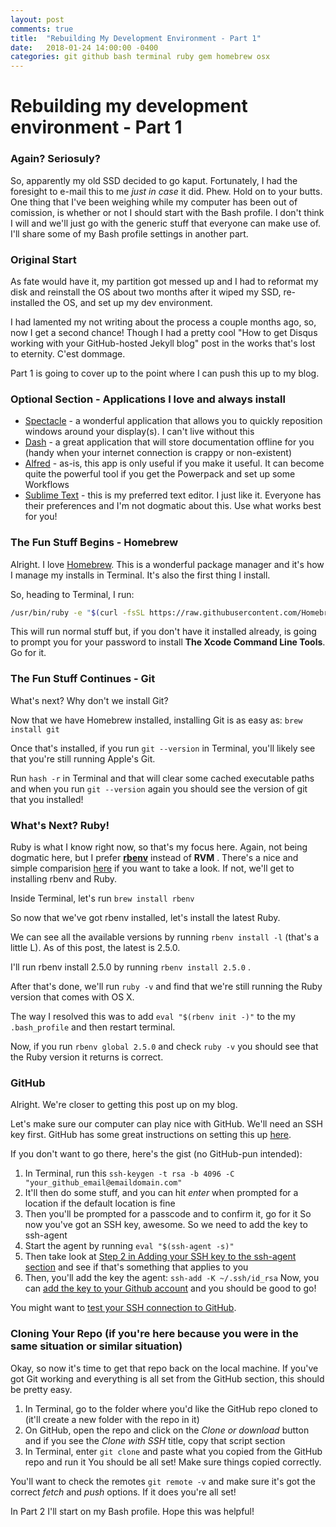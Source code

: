 ```yaml
---
layout: post
comments: true
title:  "Rebuilding My Development Environment - Part 1"
date:   2018-01-24 14:00:00 -0400
categories: git github bash terminal ruby gem homebrew osx
---
```


# Rebuilding my development environment - Part 1
### Again? Seriosuly?
So, apparently my old SSD decided to go kaput.  Fortunately, I had the foresight to e-mail this to me _just in case_ it did.  Phew.  Hold on to your butts.  One thing that I've been weighing while my computer has been out of comission, is whether or not I should start with the Bash profile.  I don't think I will and we'll just go with the generic stuff that everyone can make use of.  I'll share some of my Bash profile settings in another part.

### Original Start
As fate would have it, my partition got messed up and I had to reformat my disk and reinstall the OS about two months after it wiped my SSD, re-installed the OS, and set up my dev environment.

I had lamented my not writing about the process a couple months ago, so, now I get a second chance!  Though I had a pretty cool "How to get Disqus working with your GitHub-hosted Jekyll blog" post in the works that's lost to eternity.  C'est dommage.

Part 1 is going to cover up to the point where I can push this up to my blog.

### Optional Section - Applications I love and always install

- [Spectacle](https://www.spectacleapp.com/) - a wonderful application that allows you to quickly reposition windows around your display(s).  I can't live without this
- [Dash](https://kapeli.com/dash) - a great application that will store documentation offline for you (handy when your internet connection is crappy or non-existent)
- [Alfred](https://www.alfredapp.com/) - as-is, this app is only useful if you make it useful.  It can become quite the powerful tool if you get the Powerpack and set up some Workflows
- [Sublime Text](https://www.sublimetext.com/3) - this is my preferred text editor.  I just like it.  Everyone has their preferences and I'm not dogmatic about this.  Use what works best for you!

### The Fun Stuff Begins - Homebrew

Alright.  I love [Homebrew](https://brew.sh/).  This is a wonderful package manager and it's how I manage my installs in Terminal.  It's also the first thing I install.

So, heading to Terminal, I run:
```bash
/usr/bin/ruby -e "$(curl -fsSL https://raw.githubusercontent.com/Homebrew/install/master/install)"
```
This will run normal stuff but, if you don't have it installed already, is going to prompt you for your password to install **The Xcode Command Line Tools**.  Go for it.

### The Fun Stuff Continues - Git

What's next?  Why don't we install Git?

Now that we have Homebrew installed, installing Git is as easy as:  `brew install git`

Once that's installed, if you run `git --version` in Terminal, you'll likely see that you're still running Apple's Git.

Run `hash -r` in Terminal and that will clear some cached executable paths and when you run `git --version` again you should see the version of git that you installed!

### What's Next? Ruby!

Ruby is what I know right now, so that's my focus here.  Again, not being dogmatic here, but I prefer [**rbenv**](https://github.com/rbenv/rbenv) instead of **RVM** .  There's a nice and simple comparision [here](https://github.com/rbenv/rbenv/wiki/Why-rbenv%3F) if you want to take a look.  If not, we'll get to installing rbenv and Ruby.

Inside Terminal, let's run `brew install rbenv`

So now that we've got rbenv installed, let's install the latest Ruby.

We can see all the available versions by running `rbenv install -l` (that's a little L).  As of this post, the latest is 2.5.0.

I'll run rbenv install 2.5.0 by running `rbenv install 2.5.0` .

After that's done, we'll run `ruby -v` and find that we're still running the Ruby version that comes with OS X.

The way I resolved this was to add `eval "$(rbenv init -)"` to the my `.bash_profile` and then restart terminal.

Now, if you run `rbenv global 2.5.0` and check `ruby -v` you should see that the Ruby version it returns is correct.

### GitHub

Alright.  We're closer to getting this post up on my blog.

Let's make sure our computer can play nice with GitHub.  We'll need an SSH key first.  GitHub has some great instructions on setting this up [here](https://help.github.com/articles/generating-a-new-ssh-key-and-adding-it-to-the-ssh-agent/).

If you don't want to go there, here's the gist (no GitHub-pun intended):

1. In Terminal, run this `ssh-keygen -t rsa -b 4096 -C "your_github_email@emaildomain.com"`
1. It'll then do some stuff, and you can hit _enter_ when prompted for a location if the default location is fine
1. Then you'll be prompted for a passcode and to confirm it, go for it
So now you've got an SSH key, awesome.  So we need to add the key to ssh-agent
1. Start the agent by running `eval "$(ssh-agent -s)"`
1. Then take look at [Step 2 in Adding your SSH key to the ssh-agent section](https://help.github.com/articles/generating-a-new-ssh-key-and-adding-it-to-the-ssh-agent/) and see if that's something that applies to you
1. Then, you'll add the key the agent:  `ssh-add -K ~/.ssh/id_rsa`
Now, you can [add the key to your Github account](https://help.github.com/articles/adding-a-new-ssh-key-to-your-github-account/) and you should be good to go!

You might want to [test your SSH connection to GitHub](https://help.github.com/articles/testing-your-ssh-connection/).

### Cloning Your Repo (if you're here because you were in the same situation or similar situation)

Okay, so now it's time to get that repo back on the local machine.  If you've got Git working and everything is all set from the GitHub section, this should be pretty easy.
1. In Terminal, go to the folder where you'd like the GitHub repo cloned to (it'll create a new folder with the repo in it)
1. On GitHub, open the repo and click on the *Clone or download* button and if you see the _Clone with SSH_ title, copy that script section
1. In Terminal, enter `git clone` and paste what you copied from the GitHub repo and run it
You should be all set!  Make sure things copied correctly.

You'll want to check the remotes `git remote -v` and make sure it's got the correct *fetch* and *push* options.
If it does you're all set!

In Part 2 I'll start on my Bash profile.  Hope this was helpful!